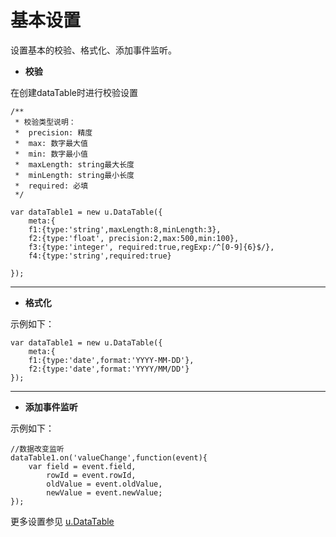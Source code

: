 # 基本设置

设置基本的校验、格式化、添加事件监听。

* **校验**


在创建dataTable时进行校验设置

	/**
     * 校验类型说明：
     *  precision: 精度
     *  max: 数字最大值
     *  min: 数字最小值
     *  maxLength: string最大长度
     *  minLength: string最小长度
     *  required: 必填
     */
   
    var dataTable1 = new u.DataTable({
        meta:{
        f1:{type:'string',maxLength:8,minLength:3},
        f2:{type:'float', precision:2,max:500,min:100},
        f3:{type:'integer', required:true,regExp:/^[0-9]{6}$/},
        f4:{type:'string',required:true}

    });
 

---

* **格式化**
	
示例如下：
	
    var dataTable1 = new u.DataTable({
        meta:{
        f1:{type:'date',format:'YYYY-MM-DD'},
        f2:{type:'date',format:'YYYY/MM/DD'}
    });

---


* **添加事件监听**

示例如下：

	//数据改变监听
	dataTable1.on('valueChange',function(event){
		var field = event.field,
			rowId = event.rowId,
			oldValue = event.oldValue,
			newValue = event.newValue;
	});

更多设置参见 [u.DataTable](http://design.yyuap.com/dist/pages/kero/udatatable.html)
